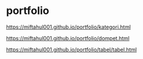 # portfolio

https://miftahul001.github.io/portfolio/kategori.html

https://miftahul001.github.io/portfolio/dompet.html

https://miftahul001.github.io/portfolio/tabel/tabel.html
